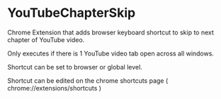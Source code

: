 # YouTubeChapterSkip
 
Chrome Extension that adds browser keyboard shortcut to skip to next chapter of YouTube video. 

Only executes if there is 1 YouTube video tab open across all windows. 

Shortcut can be set to browser or global level. 

Shortcut can be edited on the chrome shortcuts page ( chrome://extensions/shortcuts )
